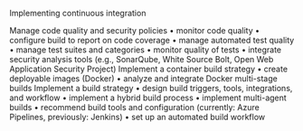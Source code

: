 Implementing continuous integration

Manage code quality and security policies
• monitor code quality
• configure build to report on code coverage
• manage automated test quality
• manage test suites and categories
• monitor quality of tests
• integrate security analysis tools (e.g., SonarQube, White Source Bolt, Open Web
Application Security Project)
Implement a container build strategy
• create deployable images (Docker)
• analyze and integrate Docker multi-stage builds
Implement a build strategy
• design build triggers, tools, integrations, and workflow
• implement a hybrid build process
• implement multi-agent builds
• recommend build tools and configuration (currently: Azure Pipelines, previously: Jenkins)
• set up an automated build workflow
